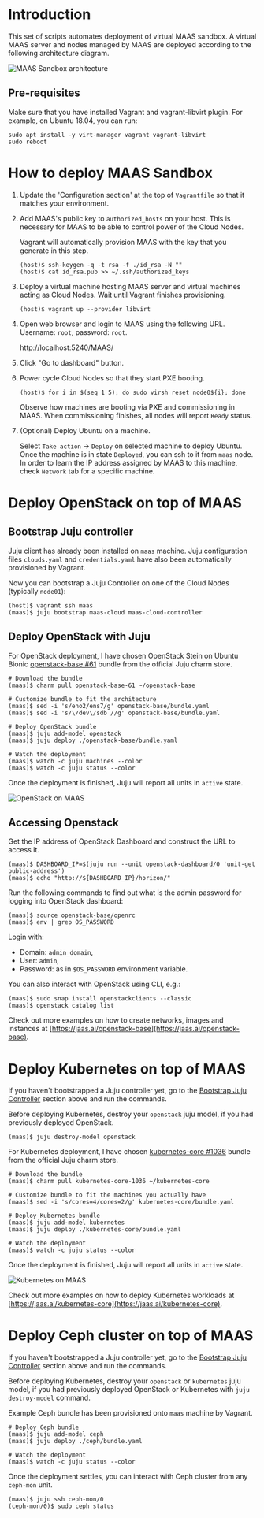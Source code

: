 # Introduction

This set of scripts automates deployment of virtual MAAS sandbox. A virtual MAAS
server and nodes managed by MAAS are deployed according to the following 
architecture diagram.

![MAAS Sandbox architecture](architecture.png "MAAS Sandbox architecture")

## Pre-requisites

Make sure that you have installed Vagrant and vagrant-libvirt plugin. 
For example, on Ubuntu 18.04, you can run:
        
    sudo apt install -y virt-manager vagrant vagrant-libvirt
    sudo reboot

# How to deploy MAAS Sandbox

1. Update the 'Configuration section' at the top of `Vagrantfile` so that it 
matches your environment.

2.  Add MAAS's public key to `authorized_hosts` on your host. This is 
necessary for MAAS to be able to control power of the Cloud Nodes.

    Vagrant will automatically provision MAAS with the key that you generate in 
    this step. 

        (host)$ ssh-keygen -q -t rsa -f ./id_rsa -N ""
        (host)$ cat id_rsa.pub >> ~/.ssh/authorized_keys

3.  Deploy a virtual machine hosting MAAS server and virtual machines acting as 
Cloud Nodes. Wait until Vagrant finishes provisioning.

        (host)$ vagrant up --provider libvirt
    
4.  Open web browser and login to MAAS using the following URL. Username: 
`root`, password: `root`.
    
    http://localhost:5240/MAAS/

5.  Click "Go to dashboard" button.

6.  Power cycle Cloud Nodes so that they start PXE booting.

        (host)$ for i in $(seq 1 5); do sudo virsh reset node0${i}; done
    
    Observe how machines are booting via PXE and commissioning in MAAS. When 
    commissioning finishes, all nodes will report `Ready` status.

7. (Optional) Deploy Ubuntu on a machine.

    Select `Take action` → `Deploy` on selected machine to deploy Ubuntu. Once 
    the machine is in state `Deployed`, you can ssh to it from `maas` node. In 
    order to learn the IP address assigned by MAAS to this machine, check 
    `Network` tab for a specific machine.


# Deploy OpenStack on top of MAAS    

## Bootstrap Juju controller

Juju client has already been installed on `maas` machine. Juju configuration files
`clouds.yaml` and `credentials.yaml` have also been automatically provisioned 
by Vagrant.

Now you can bootstrap a Juju Controller on one of the Cloud Nodes (typically 
`node01`):

    (host)$ vagrant ssh maas
    (maas)$ juju bootstrap maas-cloud maas-cloud-controller
        
## Deploy OpenStack with Juju

For OpenStack deployment, I have chosen OpenStack Stein on Ubuntu Bionic
[openstack-base #61](https://jaas.ai/openstack-base-61) bundle from the official 
Juju charm store.

    # Download the bundle
    (maas)$ charm pull openstack-base-61 ~/openstack-base

    # Customize bundle to fit the architecture
    (maas)$ sed -i 's/eno2/ens7/g' openstack-base/bundle.yaml
    (maas)$ sed -i 's/\/dev\/sdb //g' openstack-base/bundle.yaml

    # Deploy OpenStack bundle
    (maas)$ juju add-model openstack
    (maas)$ juju deploy ./openstack-base/bundle.yaml

    # Watch the deployment
    (maas)$ watch -c juju machines --color
    (maas)$ watch -c juju status --color
        
Once the deployment is finished, Juju will report all units in `active` state.

![OpenStack on MAAS](juju/openstack.png "OpenStack on MAAS")

## Accessing Openstack

Get the IP address of OpenStack Dashboard and construct the URL to access it.

    (maas)$ DASHBOARD_IP=$(juju run --unit openstack-dashboard/0 'unit-get public-address')
    (maas)$ echo "http://${DASHBOARD_IP}/horizon/"

Run the following commands to find out what is the admin password for logging 
into OpenStack dashboard: 

    (maas)$ source openstack-base/openrc
    (maas)$ env | grep OS_PASSWORD

Login with:

-   Domain: `admin_domain`, 
-   User: `admin`, 
-   Password: as in `$OS_PASSWORD` environment variable.

You can also interact with OpenStack using CLI, e.g.:

    (maas)$ sudo snap install openstackclients --classic
    (maas)$ openstack catalog list

Check out more examples on how to create networks, images and instances at 
[https://jaas.ai/openstack-base](https://jaas.ai/openstack-base).


# Deploy Kubernetes on top of MAAS    

If you haven't bootstrapped a Juju controller yet, go to the 
[Bootstrap Juju Controller](#bootstrap-juju-controller) section above and run 
the commands.

Before deploying Kubernetes, destroy your `openstack` juju model, if you had 
previously deployed OpenStack.

    (maas)$ juju destroy-model openstack

For Kubernetes deployment, I have chosen 
[kubernetes-core #1036](https://jaas.ai/kubernetes-core-1036) bundle from the 
official Juju charm store.

    # Download the bundle
    (maas)$ charm pull kubernetes-core-1036 ~/kubernetes-core

    # Customize bundle to fit the machines you actually have
    (maas)$ sed -i 's/cores=4/cores=2/g' kubernetes-core/bundle.yaml

    # Deploy Kubernetes bundle
    (maas)$ juju add-model kubernetes
    (maas)$ juju deploy ./kubernetes-core/bundle.yaml

    # Watch the deployment
    (maas)$ watch -c juju status --color

Once the deployment is finished, Juju will report all units in `active` state.

![Kubernetes on MAAS](juju/kubernetes.png "Kubernetes on MAAS")

Check out more examples on how to deploy Kubernetes workloads at  
[https://jaas.ai/kubernetes-core](https://jaas.ai/kubernetes-core).

# Deploy Ceph cluster on top of MAAS    

If you haven't bootstrapped a Juju controller yet, go to the 
[Bootstrap Juju Controller](#bootstrap-juju-controller) section above and run 
the commands.

Before deploying Kubernetes, destroy your `openstack` or `kubernetes` juju 
model, if you had previously deployed OpenStack or Kubernetes with 
`juju destroy-model` command.

Example Ceph bundle has been provisioned onto `maas` machine by Vagrant.

    # Deploy Ceph bundle
    (maas)$ juju add-model ceph
    (maas)$ juju deploy ./ceph/bundle.yaml

    # Watch the deployment
    (maas)$ watch -c juju status --color


Once the deployment settles, you can interact with Ceph cluster from any 
`ceph-mon` unit.

    (maas)$ juju ssh ceph-mon/0
    (ceph-mon/0)$ sudo ceph status

